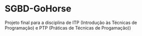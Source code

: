 # SGBD-GoHorse
Projeto final para a  disciplina de ITP (Introdução às Técnicas de Programação) e PTP (Práticas de Técnicas de Progamação))
